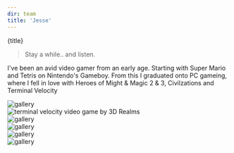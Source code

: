 ```yaml
---
dir: team
title: 'Jesse'
---
```


<script>
  import { Img, Heading, P, Blockquote } from 'flowbite-svelte';
</script>

<Heading class="p-8" tag="h1" customSize="text-3xl">{title}</Heading>
<Blockquote class="px-8 py-4">Stay a while.. and listen.</Blockquote>

<P class="px-8 py-4">
I've been an avid video gamer from an early age. Starting with Super Mario and Tetris on Nintendo's Gameboy. From this I graduated onto PC gameing, where I fell in love with Heroes of Might & Magic 2 & 3, Civilzations and Terminal Velocity
</P>
<div class="container mx-auto px-8 py-4 lg:px-32 lg:pt-24">
  <div class="-m-1 flex flex-wrap md:-m-2">
    <div class="flex w-1/2 flex-wrap">
      <div class="w-1/2 p-1 md:p-2">
        <img
          alt="gallery"
          class="block h-full w-full rounded-lg object-cover object-center"
          src="/images/tides_of_darkness.jpg"/>
      </div>
      <div class="w-1/2 p-1 md:p-2">
        <img
          alt="terminal velocity video game by 3D Realms"
          class="block h-full w-full rounded-lg object-cover object-center"
          src="/images/terminal_velocity.jpg" />
      </div>
      <div class="w-full p-1 md:p-2">
        <img
          alt="gallery"
          class="block h-full w-full rounded-lg object-cover object-center"
          src="/images/hom3.jpeg" />
      </div>
    </div>
    <div class="flex w-1/2 flex-wrap">
      <div class="w-full p-1 md:p-2">
        <img
          alt="gallery"
          class="block h-full w-full rounded-lg object-cover object-center"
          src="/images/diablo1.jpg" />
      </div>
      <div class="w-1/2 p-1 md:p-2">
        <img
          alt="gallery"
          class="block h-full w-full rounded-lg object-cover object-center"
          src="/images/monkey_island.jpeg" />
      </div>
      <div class="w-1/2 p-1 md:p-2">
        <img
          alt="gallery"
          class="block h-full w-full rounded-lg object-cover object-center"
          src="/images/mario.jpeg" />
      </div>
    </div>
  </div>
</div>





